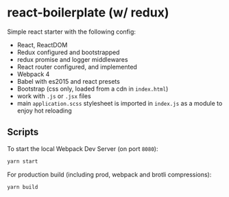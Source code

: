 # react-boilerplate (w/ redux)

Simple react starter with the following config:

- React, ReactDOM
- Redux configured and bootstrapped
- redux promise and logger middlewares
- React router configured, and implemented
- Webpack 4
- Babel with es2015 and react presets
- Bootstrap (css only, loaded from a cdn in `index.html`)
- work with `.js` or `.jsx` files
- main `application.scss` stylesheet is imported in `index.js` as a module to enjoy hot reloading

## Scripts

To start the local Webpack Dev Server (on port `8080`):

```bash
yarn start
```

For production build (including prod, webpack and brotli compressions):

```bash
yarn build
```
